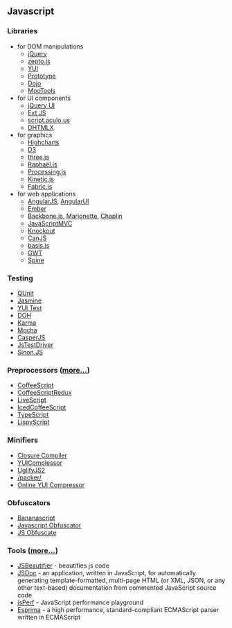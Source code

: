 ## Javascript

### Libraries

* for DOM manipulations
    * [jQuery](http://jquery.com/)
    * [zepto.js](http://zeptojs.com/)
    * [YUI](http://yuilibrary.com/)
    * [Prototype](http://prototypejs.org/)
    * [Dojo](http://dojotoolkit.org/)
    * [MooTools](http://mootools.net/)
* for UI components
    * [jQuery UI](http://jqueryui.com/)
    * [Ext JS](http://www.sencha.com/products/extjs)
    * [script.aculo.us](http://script.aculo.us/)
    * [DHTMLX](http://dhtmlx.com/)
* for graphics
    * [Highcharts](http://www.highcharts.com/)
    * [D3](http://d3js.org/)
    * [three.js](http://threejs.org/)
    * [Raphaël.js](http://raphaeljs.com/)
    * [Processing.js](http://processingjs.org/)
    * [Kinetic.js](http://kineticjs.com/)
    * [Fabric.js](http://fabricjs.com/)
* for web applications
    * [AngularJS](http://angularjs.org/), [AngularUI](http://angular-ui.github.io/)
    * [Ember](http://emberjs.com/)
    * [Backbone.js](http://backbonejs.org/), [Marionette](http://marionettejs.com/), [Chaplin](http://chaplinjs.org/)
    * [JavaScriptMVC](http://www.javascriptmvc.com/)
    * [Knockout](http://knockoutjs.com/)
    * [CanJS](http://canjs.com/)
    * [basis.js](http://basisjs.com/)
    * [GWT](http://www.gwtproject.org/)
    * [Spine](http://spinejs.com/)

### Testing

* [QUnit](http://qunitjs.com/)
* [Jasmine](http://pivotal.github.io/jasmine/)
* [YUI Test](http://yuilibrary.com/yui/docs/test/)
* [DOH](http://dojotoolkit.org/reference-guide/1.8/util/doh.html)
* [Karma](http://karma-runner.github.io/0.8/index.html)
* [Mocha](http://visionmedia.github.io/mocha/)
* [CasperJS](http://casperjs.org/)
* [JsTestDriver](https://code.google.com/p/js-test-driver/)
* [Sinon.JS](http://sinonjs.org/)

### Preprocessors ([more...](https://github.com/jashkenas/coffee-script/wiki/List-of-languages-that-compile-to-JS))

* [CoffeeScript](http://coffeescript.org/)
* [CoffeeScriptRedux](https://github.com/michaelficarra/CoffeeScriptRedux)
* [LiveScript](http://gkz.github.io/LiveScript/)
* [IcedCoffeeScript](http://maxtaco.github.io/coffee-script/)
* [TypeScript](http://www.typescriptlang.org/)
* [LispyScript](http://lispyscript.com/)

### Minifiers

* [Closure Compiler](http://closure-compiler.appspot.com/home)
* [YUIComplessor](http://yui.github.io/yuicompressor/)
* [UglifyJS2](https://github.com/mishoo/UglifyJS2/)
* [/packer/](http://dean.edwards.name/packer/)
* [Online YUI Compressor](http://refresh-sf.com/yui/)

### Obfuscators

* [Bananascript](http://www.bananascript.com/)
* [Javascript Obfuscator](http://javascriptobfuscator.com/)
* [JS Obfuscate](http://www.jsobfuscate.com/)

### Tools ([more...](http://pineapple.io/resources/tagged/javascript?type=tools&sort=all_time))

* [JSBeautifier](http://jsbeautifier.org/) - beautifies js code
* [JSDoc](https://code.google.com/p/jsdoc-toolkit/) - an application, written in JavaScript, for automatically generating template-formatted, multi-page HTML (or XML, JSON, or any other text-based) documentation from commented JavaScript source code
* [jsPerf](http://jsperf.com/) - JavaScript performance playground
* [Esprima](http://esprima.org/) - a high performance, standard-compliant ECMAScript parser written in ECMAScript